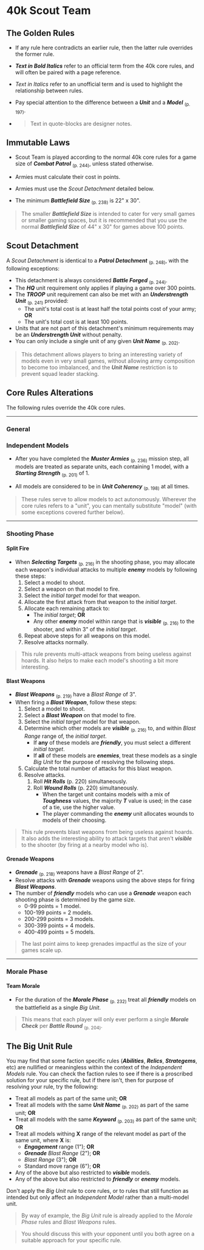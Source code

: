 # 40k Scout Team

## The Golden Rules

- If any rule here contradicts an earlier rule, then the latter rule overrides the former rule.

- ***Text in Bold Italics*** refer to an official term from the 40k core rules, and will often be paired with a page reference.

- *Text in Italics* refer to an unofficial term and is used to highlight the relationship between rules.

- Pay special attention to the difference between a ***Unit*** and a ***Model*** <sub>(p. 197)</sub>.

- > Text in quote-blocks are designer notes.

## Immutable Laws

- Scout Team is played according to the normal 40k core rules for a game size of ***Combat Patrol*** <sub>(p. 244)</sub>, unless stated otherwise.

- Armies must calculate their cost in points.

- Armies must use the *Scout Detachment* detailed below.

- The minimum ***Battlefield Size*** <sub>(p. 238)</sub> is 22" x 30".

> The smaller ***Battlefield Size*** is intended to cater for very small games or smaller gaming spaces, but it is recommended that you use the normal ***Battlefield Size*** of 44" x 30" for games above 100 points.

## Scout Detachment

A *Scout Detachment* is identical to a ***Patrol Detachment*** <sub>(p. 248)</sub>, with the following exceptions:

- This detachment is always considered ***Battle Forged*** <sub>(p. 244)</sub>.
- The ***HQ*** unit requirement only applies if playing a game over 300 points.
- The ***TROOP*** unit requirement can also be met with an ***Understrength Unit*** <sub>(p. 241)</sub> provided:
	- The unit's total cost is at least half the total points cost of your army; **OR**
	- The unit's total cost is at least 100 points.
- Units that are not part of this detachment's minimum requirements may be an ***Understrength Unit*** without penalty.
- You can only include a single unit of any given ***Unit Name*** <sub>(p. 202)</sub>.

> This detachment allows players to bring an interesting variety of models even in very small games, without allowing army composition to become too imbalanced, and the ***Unit Name*** restriction is to prevent squad leader stacking.

## Core Rules Alterations

The following rules override the 40k core rules.

---

### General

### Independent Models

- After you have completed the ***Muster Armies*** <sub>(p. 236)</sub> mission step, all models are treated as separate units, each containing 1 model, with a ***Starting Strength*** <sub>(p. 201)</sub> of 1.

- All models are considered to be in ***Unit Coherency*** <sub>(p. 198)</sub> at all times.

> These rules serve to allow models to act autonomously. Wherever the core rules refers to a "unit", you can mentally substitute "model" (with some exceptions covered further below).

---

### Shooting Phase

#### Split Fire

- When ***Selecting Targets*** <sub>(p. 216)</sub> in the shooting phase, you may allocate each weapon's individual attacks to multiple ***enemy*** models by following these steps:
    1. Select a model to shoot.
    1. Select a weapon on that model to fire.
    1. Select the *initial target* model for that weapon.
    1. Allocate the first attack from that weapon to the *initial target*.
    1. Allocate each remaining attack to:
        - The *initial target*; **OR**
        - Any other ***enemy*** model within range that is ***visible*** <sub>(p. 216)</sub> to the shooter, and within 3" of the *initial target*.
    1. Repeat above steps for all weapons on this model.
    1. Resolve attacks normally.

> This rule prevents multi-attack weapons from being useless against hoards. It also helps to make each model's shooting a bit more interesting.

#### Blast Weapons

- ***Blast Weapons*** <sub>(p. 219)</sub> have a *Blast Range* of 3".
- When firing a ***Blast Weapon***, follow these steps:
    1. Select a model to shoot.
    1. Select a ***Blast Weapon*** on that model to fire.
    1. Select the *initial target* model for that weapon.
    1. Determine which other models are ***visible*** <sub>(p. 216)</sub> to, and within *Blast Range* range of, the *initial target*.
        - If **any** of these models are ***friendly***, you must select a different *initial target*.
        - If **all** of these models are ***enemies***, treat these models as a single *Big Unit* for the purpose of resolving the following steps.
    1. Calculate the total number of attacks for this blast weapon.
    1. Resolve attacks.
        1. Roll ***Hit Rolls*** (p. 220) simultaneously.
        1. Roll ***Wound Rolls*** (p. 220) simultaneously.
            - When the target unit contains models with a mix of ***Toughness*** values, the majority ***T*** value is used; in the case of a tie,  use the higher value.
            - The player commanding the ***enemy*** unit allocates wounds to models of their choosing.

> This rule prevents blast weapons from being useless against hoards. It also adds the interesting ability to attack targets that aren't ***visible*** to the shooter (by firing at a nearby model who is).

#### Grenade Weapons

- ***Grenade*** <sub>(p. 218)</sub> weapons have a *Blast Range* of 2".
- Resolve attacks with ***Grenade*** weapons using the above steps for firing ***Blast Weapons***.
- The number of ***friendly*** models who can use a ***Grenade*** weapon each shooting phase is determined by the game size.
    - 0-99 points = 1 model.
    - 100-199 points = 2 models.
    - 200-299 points = 3 models.
    - 300-399 points = 4 models.
    - 400-499 points = 5 models.

> The last point aims to keep grenades impactful as the size of your games scale up.

---

### Morale Phase

#### Team Morale

- For the duration of the ***Morale Phase*** <sub>(p. 232)</sub> treat all ***friendly*** models on the battlefield as a single *Big Unit*.

> This means that each player will only ever perform a single ***Morale Check*** per ***Battle Round*** <sub>(p. 204)</sub>.

## The Big Unit Rule

You may find that some faction specific rules (***Abilities***, ***Relics***, ***Strategems***, etc) are nullified or meaningless within the context of the *Independent Models* rule. You can check the faction rules to see if there is a proscribed solution for your specific rule, but if there isn't, then for purpose of resolving your rule, try the following:

- Treat all models as part of the same unit; **OR**
- Treat all models with the same ***Unit Name*** <sub>(p. 202)</sub> as part of the same unit; **OR**
- Treat all models with the same ***Keyword*** <sub>(p. 203)</sub> as part of the same unit; **OR**
- Treat all models withing **X** range of the relevant model as part of the same unit, where **X** is:
    - ***Engagement*** range (1"); **OR**
    - ***Grenade*** *Blast Range* (2"); **OR**
    - *Blast Range* (3"); **OR**
    - Standard move range (6"); **OR**
- Any of the above but also restricted to ***visible*** models.
- Any of the above but also restricted to ***friendly*** or ***enemy*** models.

Don't apply the *Big Unit* rule to core rules, or to rules that still function as intended but only affect an *Independent Model* rather than a multi-model unit.

> By way of example, the *Big Unit* rule is already applied to the *Morale Phase* rules and *Blast Weapons* rules.

> You should discuss this with your opponent until you both agree on a suitable approach for your specific rule.
